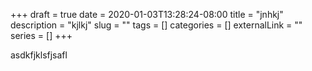 +++ 
draft = true
date = 2020-01-03T13:28:24-08:00
title = "jnhkj"
description = "kjlkj"
slug = "" 
tags = []
categories = []
externalLink = ""
series = []
+++

asdkfjklsfjsafl